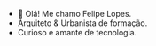 - 👋 Olá! Me chamo Felipe Lopes.
- Arquiteto & Urbanista de formação.
- Curioso e amante de tecnologia.
